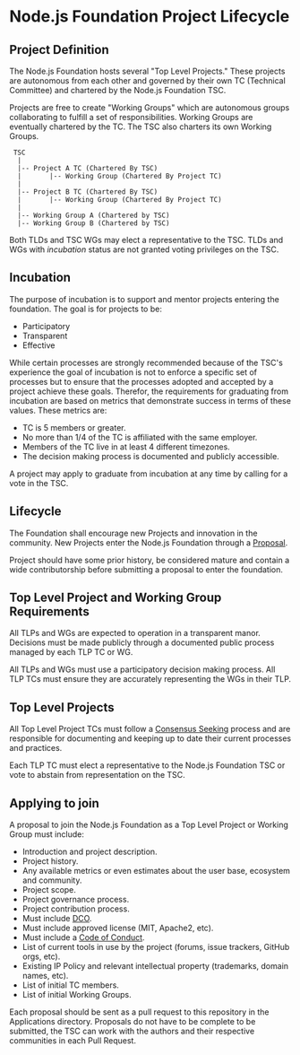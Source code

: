 # Node.js Foundation Project Lifecycle

## Project Definition

The Node.js Foundation hosts several "Top Level Projects." These projects are autonomous from each other and governed by their own TC (Technical Committee) and chartered by the Node.js Foundation TSC.

Projects are free to create "Working Groups" which are autonomous groups collaborating to fulfill a set of responsibilities. Working Groups are eventually chartered by the TC. The TSC also charters its own Working Groups.

```
 TSC
  |
  |-- Project A TC (Chartered By TSC)
  |       |-- Working Group (Chartered By Project TC)
  |
  |-- Project B TC (Chartered By TSC)
  |       |-- Working Group (Chartered By Project TC)
  |
  |-- Working Group A (Chartered by TSC)
  |-- Working Group B (Chartered by TSC)
```

Both TLDs and TSC WGs may elect a representative to the TSC. TLDs and WGs with *incubation* status are not granted voting privileges on the TSC.

## Incubation

The purpose of incubation is to support and mentor projects entering the foundation. The goal is for projects to be:

* Participatory
* Transparent
* Effective

While certain processes are strongly recommended because of the TSC's experience the goal of incubation is not to enforce a specific set of processes but to ensure that the processes adopted and accepted by a project achieve these goals. Therefor, the requirements for graduating from incubation are based on metrics that demonstrate success in terms of these values. These metrics are:

* TC is 5 members or greater.
* No more than 1/4 of the TC is affiliated with the same employer.
* Members of the TC live in at least 4 different timezones.
* The decision making process is documented and publicly accessible.

A project may apply to graduate from incubation at any time by calling for a vote in the TSC.

## Lifecycle

The Foundation shall encourage new Projects and innovation in the community. New Projects enter the Node.js Foundation through a [Proposal](#Proposal).

Project should have some prior history, be considered mature and contain a wide contributorship before submitting a proposal to enter the foundation.

## Top Level Project and Working Group Requirements

All TLPs and WGs are expected to operation in a transparent manor. Decisions must be made publicly through a documented public process managed by each TLP TC or WG.

All TLPs and WGs must use a participatory decision making process. All TLP TCs must ensure they are accurately representing the WGs in their TLP.

## Top Level Projects

All Top Level Project TCs must follow a [Consensus Seeking](https://en.wikipedia.org/wiki/Consensus-seeking_decision-making) process and are responsible for documenting and keeping up to date their current processes and practices.

Each TLP TC must elect a representative to the Node.js Foundation TSC or vote to abstain from representation on the TSC.

## Applying to join

A proposal to join the Node.js Foundation as a Top Level Project or Working Group must include:

* Introduction and project description.
* Project history.
* Any available metrics or even estimates about the user base, ecosystem and community.
* Project scope.
* Project governance process.
* Project contribution process.
 * Must include [DCO](https://github.com/nodejs/io.js/blob/master/CONTRIBUTING.md#developers-certificate-of-origin-10).
 * Must include approved license (MIT, Apache2, etc).
 * Must include a [Code of Conduct](https://github.com/nodejs/io.js/blob/master/CONTRIBUTING.md#code-of-conduct).
* List of current tools in use by the project (forums, issue trackers, GitHub orgs, etc).
* Existing IP Policy and relevant intellectual property (trademarks, domain names, etc).
* List of initial TC members.
* List of initial Working Groups.

Each proposal should be sent as a pull request to this repository in the Applications directory. Proposals do not have to be complete to be submitted, the TSC can work with the authors and their respective communities in each Pull Request.
